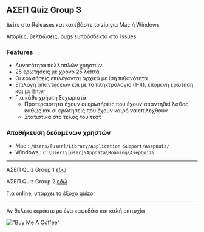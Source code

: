 ## ΑΣΕΠ Quiz Group 3
Δείτε στα Releases και κατεβάστε το zip για Mac ή Windows

Απορίες, βελτιώσεις, bugs ευπρόσδεκτα στα Issues.

### Features
- Δυνατότητα πολλαπλών χρηστών.
- 25 ερωτήσεις με χρόνο 25 λεπτά
- Οι ερωτήσεις επιλέγονται αρχικά με ίση πιθανότητα
- Επιλογή απαντήσεων και με το πληκτρολόγιο (1-4), επόμενη ερώτηση και με Enter
- Για κάθε χρήστη ξεχωριστά
  - Προτεραιότητα έχουν οι ερωτήσεις που έχουν απαντηθεί λάθος καθώς και οι ερώτησεις που έχουν καιρό να επιλεχθούν
  - Στατιστικά στο τέλος του τεστ   

### Αποθήκευση δεδομένων χρηστών
- Mac : `/Users/[user]/Library/Application Support/AsepQuiz/`
- Windows : `C:\Users\[user]\AppData\Roaming\AsepQuiz\`
---

ΑΣΕΠ Quiz Group 1 [εδώ](https://github.com/GDKO/asep_2025_group1)

ΑΣΕΠ Quiz Group 2 [εδώ](https://github.com/GDKO/asep_2025_group2)

Για online, υπάρχει το έξοχο [quizor](https://quizor.gr/)

---
Αν θέλετε κεράστε με ένα καφεδάκι και καλή επιτυχία

[!["Buy Me A Coffee"](https://www.buymeacoffee.com/assets/img/custom_images/orange_img.png)](https://www.buymeacoffee.com/gdko)

